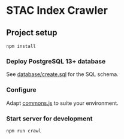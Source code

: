 # STAC Index Crawler

## Project setup
```
npm install
```

### Deploy PostgreSQL 13+ database

See [database/create.sql](../database/create.sql) for the SQL schema.

### Configure

Adapt [commons.js](../commons.js) to suite your environment.

### Start server for development

```
npm run crawl
```